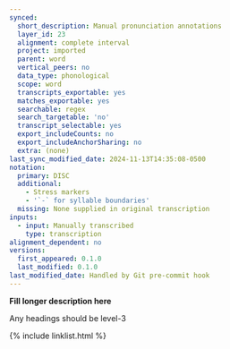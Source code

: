```yaml
---
synced:
  short_description: Manual pronunciation annotations
  layer_id: 23
  alignment: complete interval
  project: imported
  parent: word
  vertical_peers: no
  data_type: phonological
  scope: word
  transcripts_exportable: yes
  matches_exportable: yes
  searchable: regex
  search_targetable: 'no'
  transcript_selectable: yes
  export_includeCounts: no
  export_includeAnchorSharing: no
  extra: (none)
last_sync_modified_date: 2024-11-13T14:35:08-0500
notation:
  primary: DISC
  additional:
    - Stress markers
    - '`-` for syllable boundaries'
  missing: None supplied in original transcription
inputs:
  - input: Manually transcribed
    type: transcription
alignment_dependent: no
versions:
  first_appeared: 0.1.0
  last_modified: 0.1.0
last_modified_date: Handled by Git pre-commit hook
---
```


**Fill longer description here**

Any headings should be level-3


{% include linklist.html %}
